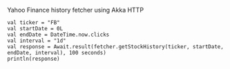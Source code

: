 Yahoo Finance history fetcher using Akka HTTP

    val ticker = "FB"
    val startDate = 0L
    val endDate = DateTime.now.clicks
    val interval = "1d"
    val response = Await.result(fetcher.getStockHistory(ticker, startDate, endDate, interval), 100 seconds)
    println(response)
